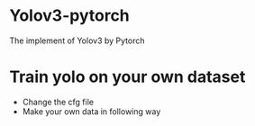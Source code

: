 # Yolov3-pytorch
The implement of  Yolov3 by Pytorch
# Train yolo on your own dataset
+ Change the cfg file
+ Make your own data in following way
